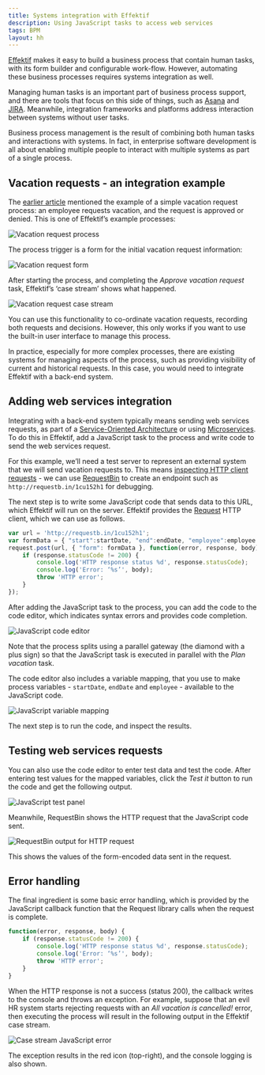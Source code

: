 ```yaml
---
title: Systems integration with Effektif
description: Using JavaScript tasks to access web services
tags: BPM
layout: hh
---
```


[Effektif](effektif-hosted-bpm) makes it easy to build a business process that contain human tasks, with its form builder and configurable work-flow. However, automating these business processes  requires systems integration as well.

Managing human tasks is an important part of business process support, and there are tools that focus on this side of things, such as [Asana](https://asana.com) and [JIRA](https://www.atlassian.com/software/jira). Meanwhile, integration frameworks and platforms address interaction between systems without user tasks.

Business process management is the result of combining both human tasks and interactions with systems. In fact, in enterprise software development is all about enabling multiple people to interact with multiple systems as part of a single process.


## Vacation requests - an integration example

The [earlier article](effektif-hosted-bpm) mentioned the example of a simple vacation request process: an employee requests vacation, and the request is approved or denied. This is one of Effektif’s example processes:

![Vacation request process](effektif/vacation-request-flow.png)

The process trigger is a form for the initial vacation request information:

![Vacation request form](effektif/vacation-request-form.png)

After starting the process, and completing the _Approve vacation request_ task, Effektif’s ‘case stream’ shows what happened.

![Vacation request case stream](effektif/vacation-request-case-stream.png)

You can use this functionality to co-ordinate vacation requests, recording both requests and decisions. However, this only works if you want to use the built-in user interface to manage this process.

In practice, especially for more complex processes, there are existing systems for managing aspects of the process, such as providing visibility of current and historical requests. In this case, you would need to integrate Effektif with a back-end system.


## Adding web services integration

Integrating with a back-end system typically means sending web services requests, as part of a [Service-Oriented Architecture](http://en.wikipedia.org/wiki/Service-oriented_architecture) or using [Microservices](http://en.wikipedia.org/wiki/Microservices). To do this in Effektif, add a JavaScript task to the process and write code to send the web services request.

For this example, we’ll need a test server to represent an external system that we will send vacation requests to. This means [inspecting HTTP client requests](inspecting-http-requests) - we can use [RequestBin](http://requestb.in) to create an endpoint such as `http://requestb.in/1cu152h1` for debugging.

The next step is to write some JavaScript code that sends data to this URL, which Effektif will run on the server. Effektif provides the [Request](https://github.com/mikeal/request/blob/master/README.md) HTTP client, which we can use as follows.

```javascript
var url = 'http://requestb.in/1cu152h1';
var formData = { "start":startDate, "end":endDate, "employee":employee };
request.post(url, { "form": formData }, function(error, response, body) {
    if (response.statusCode != 200) {
        console.log('HTTP response status %d', response.statusCode);
        console.log('Error: ‘%s’', body);
        throw 'HTTP error';
    }
});
```

After adding the JavaScript task to the process, you can add the code to the code editor, which indicates syntax errors and provides code completion.

![JavaScript code editor](effektif/vacation-request-javascript.png)

Note that the process splits using a parallel gateway (the diamond with a plus sign) so that the JavaScript task is executed in parallel with the _Plan vacation_ task.

The code editor also includes a variable mapping, that you use to make process variables - `startDate`, `endDate` and `employee` - available to the JavaScript code.

![JavaScript variable mapping](effektif/vacation-request-javascript-variables.png)

The next step is to run the code, and inspect the results.


## Testing web services requests

 You can also use the code editor to enter test data and test the code. After entering test values for the mapped variables, click the _Test it_ button to run the code and get the following output.

![JavaScript test panel](effektif/vacation-request-javascript-test.png)

Meanwhile, RequestBin shows the HTTP request that the JavaScript code sent.

![RequestBin output for HTTP request](effektif/vacation-request-requestbin.png)

This shows the values of the form-encoded data sent in the request.


## Error handling

The final ingredient is some basic error handling, which is provided by the JavaScript callback function that the Request library calls when the request is complete.

```javascript
function(error, response, body) {
    if (response.statusCode != 200) {
        console.log('HTTP response status %d', response.statusCode);
        console.log('Error: ‘%s’', body);
        throw 'HTTP error';
    }
}
```

When the HTTP response is not a success (status 200), the callback writes to the console and throws an exception. For example, suppose that an evil HR system starts rejecting requests with an _All vacation is cancelled!_ error, then executing the process will result in the following output in the Effektif case stream.

![Case stream JavaScript error](effektif/vacation-request-error.png)

The exception results in the red icon (top-right), and the console logging is also shown.

